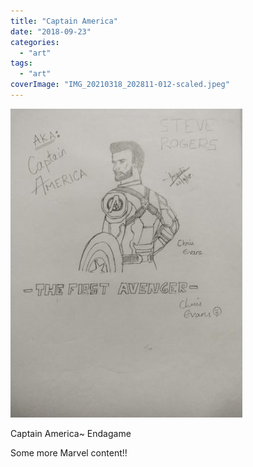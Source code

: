 ```yaml
---
title: "Captain America"
date: "2018-09-23"
categories: 
  - "art"
tags: 
  - "art"
coverImage: "IMG_20210318_202811-012-scaled.jpeg"
---
```


![](images/wp-1616082659387-371x494.jpg)

Captain America~ Endagame

Some more Marvel content!!
